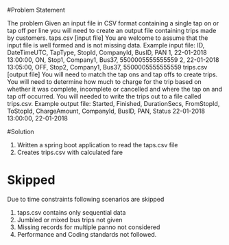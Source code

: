 #Problem Statement

The problem
Given an input file in CSV format containing a single tap on or tap off per line you will need to create an output
file containing trips made by customers.
taps.csv [input file]
You are welcome to assume that the input file is well formed and is not missing data.
Example input file:
ID, DateTimeUTC, TapType, StopId, CompanyId, BusID, PAN
1, 22-01-2018 13:00:00, ON, Stop1, Company1, Bus37, 5500005555555559
2, 22-01-2018 13:05:00, OFF, Stop2, Company1, Bus37, 5500005555555559
trips.csv [output file]
You will need to match the tap ons and tap offs to create trips. You will need to determine how much to
charge for the trip based on whether it was complete, incomplete or cancelled and where the tap on and tap
off occurred. You will needed to write the trips out to a file called trips.csv.
Example output file:
Started, Finished, DurationSecs, FromStopId, ToStopId, ChargeAmount, CompanyId, BusID, PAN,
Status
22-01-2018 13:00:00, 22-01-2018



#Solution

1. Written a spring boot application to read the taps.csv file
2. Creates trips.csv with calculated fare


# Skipped
Due to time constraints following scenarios are skipped
1. taps.csv contains only sequential data
2. Jumbled or mixed bus trips not given
3. Missing records for multiple panno not considered
4. Performance and Coding standards not followed.

